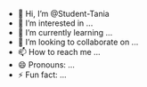 - 👋 Hi, I’m @Student-Tania
- 👀 I’m interested in ...
- 🌱 I’m currently learning ...
- 💞️ I’m looking to collaborate on ...
- 📫 How to reach me ...
- 😄 Pronouns: ...
- ⚡ Fun fact: ...

<!---
Student-Tania/Student-Tania is a ✨ special ✨ repository because its `README.md` (this file) appears on your GitHub profile.
You can click the Preview link to take a look at your changes.
--->
